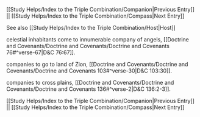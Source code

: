 [[Study Helps/Index to the Triple Combination/Companion|Previous Entry]]  ||  [[Study Helps/Index to the Triple Combination/Compass|Next Entry]]

 See also [[Study Helps/Index to the Triple Combination/Host|Host]]

 celestial inhabitants come to innumerable company of angels, [[Doctrine and Covenants/Doctrine and Covenants/Doctrine and Covenants 76#^verse-67|D&C 76:67]].

 companies to go to land of Zion, [[Doctrine and Covenants/Doctrine and Covenants/Doctrine and Covenants 103#^verse-30|D&C 103:30]].

 companies to cross plains, [[Doctrine and Covenants/Doctrine and Covenants/Doctrine and Covenants 136#^verse-2|D&C 136:2-3]].

[[Study Helps/Index to the Triple Combination/Companion|Previous Entry]]  ||  [[Study Helps/Index to the Triple Combination/Compass|Next Entry]]